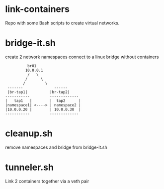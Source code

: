 # link-containers

Repo with some Bash scripts to create virtual networks.

# bridge-it.sh
create 2 network namespaces connect to a linux bridge without containers

              br01
             10.0.0.1
              /   \
             /      \
            /         \
     -------              ------
     |br-tap1|          |br-tap2|
    -----------         -------------
    |   tap1   |        |  tap2      |
    |namespace1| <----> | namespace2 |
    |10.0.0.20 |        | 10.0.0.30  |
    -----------         -------------

# cleanup.sh
remove namespaces and bridge from bridge-it.sh

# tunneler.sh
Link 2 containers together via a veth pair
